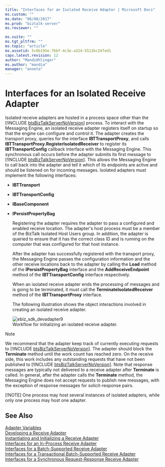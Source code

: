```yaml
---
title: "Interfaces for an Isolated Receive Adapter | Microsoft Docs"
ms.custom: ""
ms.date: "06/08/2017"
ms.prod: "biztalk-server"
ms.reviewer: ""

ms.suite: ""
ms.tgt_pltfrm: ""
ms.topic: "article"
ms.assetid: 5c6b195e-76bf-4c3e-a324-5513bc24fed1
caps.latest.revision: 12
author: "MandiOhlinger"
ms.author: "mandia"
manager: "anneta"
---
```

# Interfaces for an Isolated Receive Adapter
Isolated receive adapters are hosted in a process space other than the [!INCLUDE [btsBizTalkServerNoVersion](../includes/btsbiztalkservernoversion-md.md)] process. To interact with the Messaging Engine, an isolated receive adapter registers itself on startup so that the engine can configure and control it. The adapter creates the transport proxy, queries for the interface <strong>IBTTransportProxy</strong>, and calls <strong>IBTTransportProxy.RegisterIsolatedReceiver</strong> to register its <strong>IBTTransportConfig</strong> callback interface with the Messaging Engine. This synchronous call occurs before the adapter submits its first message to [!INCLUDE [btsBizTalkServerNoVersion](../includes/btsbiztalkservernoversion-md.md)]. This allows the Messaging Engine to call back into the adapter and tell it which of its endpoints are active and should be listened on for incoming messages. Isolated adapters must implement the following interfaces:  
  
- **IBTTransport**  
  
- **IBTTransportConfig**  
  
- **IBaseComponent**  
  
- **IPersistPropertyBag**  
  
  Registering the adapter requires the adapter to pass a configured and enabled receive location. The adapter's host process must be a member of the BizTalk Isolated Host Users group. In addition, the adapter is queried to ensure that it has the correct class ID and is running on the computer that was configured for that host instance.  
  
  After the adapter has successfully registered with the transport proxy, the Messaging Engine passes the configuration information and the other receive locations back to the adapter by calling the **Load** method of the **IPersistPropertyBag** interface and the **AddReceiveEndpoint** method of the **IBTTransportConfig** interface respectively.  
  
  When an isolated receive adapter ends the processing of messages and is going to be terminated, it must call the **TerminateIsolatedReceiver** method of the **IBTTransportProxy** interface.  
  
  The following illustration shows the object interactions involved in creating an isolated receive adapter.  
  
  ![](../core/media/ebiz-sdk-devadapter9.gif "ebiz_sdk_devadapter9")  
  Workflow for initializing an isolated receive adapter.  
  
> [!NOTE]
>  We recommend that the adapter keep track of currently executing requests to [!INCLUDE [btsBizTalkServerNoVersion](../includes/btsbiztalkservernoversion-md.md)]. The adapter should block the <strong>Terminate</strong> method until the work count has reached zero. On the receive side, this work includes any outstanding requests that have not been published to [!INCLUDE [btsBizTalkServerNoVersion](../includes/btsbiztalkservernoversion-md.md)]. Note that response messages are typically not delivered to a receive adapter after <strong>Terminate</strong> is called. In general, after the adapter calls the <strong>Terminate</strong> method, the Messaging Engine does not accept requests to publish new messages, with the exception of response messages for solicit-response pairs.  
> 
> [!NOTE]
>  One process may host several instances of isolated adapters, while only one process may host one adapter.  
  
## See Also  
 [Adapter Variables](../core/adapter-variables.md)   
 [Developing a Receive Adapter](../core/developing-a-receive-adapter.md)   
 [Instantiating and Initializing a Receive Adapter](../core/instantiating-and-initializing-a-receive-adapter.md)   
 [Interfaces for an In-Process Receive Adapter](../core/interfaces-for-an-in-process-receive-adapter.md)   
 [Interfaces for a Batch-Supported Receive Adapter](../core/interfaces-for-a-batch-supported-receive-adapter.md)   
 [Interfaces for a Transactional Batch-Supported Receive Adapter](../core/interfaces-for-a-transactional-batch-supported-receive-adapter.md)   
 [Interfaces for a Synchronous Request-Response Receive Adapter](../core/interfaces-for-a-synchronous-request-response-receive-adapter.md)